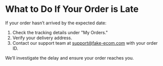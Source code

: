 # What to Do If Your Order is Late

If your order hasn’t arrived by the expected date:

1. Check the tracking details under "My Orders."
2. Verify your delivery address.
3. Contact our support team at [support@fake-ecom.com](mailto:support@fake-ecom.com) with your order ID.

We’ll investigate the delay and ensure your order reaches you.

